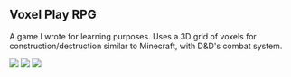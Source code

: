 ## Voxel Play RPG
A game I wrote for learning purposes. Uses a 3D grid of voxels for construction/destruction similar to Minecraft, with D&D's combat system.

![](https://github.com/keanfreeman/voxel-play-rpg/blob/master/Docs/Videos/3D_World_Exploration.gif)
![](https://github.com/keanfreeman/voxel-play-rpg/blob/master/Docs/Videos/Cave_Exploration.gif)
![](https://github.com/keanfreeman/voxel-play-rpg/blob/master/Docs/Videos/Burning_Hands.gif)
